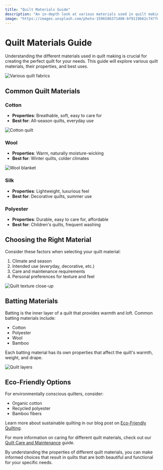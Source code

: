 ```yaml
---
title: "Quilt Materials Guide"
description: "An in-depth look at various materials used in quilt making, their properties, and best uses."
image: "https://images.unsplash.com/photo-1596586371480-bf9119b62c74?fm=jpg&w=1200"
---
```


# Quilt Materials Guide

Understanding the different materials used in quilt making is crucial for creating the perfect quilt for your needs. This guide will explore various quilt materials, their properties, and best uses.

![Various quilt fabrics](https://images.unsplash.com/photo-1596586371480-bf9119b62c74?fm=jpg&w=1200)

## Common Quilt Materials

### Cotton
- **Properties**: Breathable, soft, easy to care for
- **Best for**: All-season quilts, everyday use

![Cotton quilt](https://images.unsplash.com/photo-1491136989822-4adfd9c9136d?fm=jpg&w=1200)

### Wool
- **Properties**: Warm, naturally moisture-wicking
- **Best for**: Winter quilts, colder climates

![Wool blanket](https://images.unsplash.com/photo-1544716278-e513176f20b5?fm=jpg&w=1200)

### Silk
- **Properties**: Lightweight, luxurious feel
- **Best for**: Decorative quilts, summer use

### Polyester
- **Properties**: Durable, easy to care for, affordable
- **Best for**: Children's quilts, frequent washing

## Choosing the Right Material

Consider these factors when selecting your quilt material:
1. Climate and season
2. Intended use (everyday, decorative, etc.)
3. Care and maintenance requirements
4. Personal preferences for texture and feel

![Quilt texture close-up](https://images.unsplash.com/photo-1584468126774-15f8e7c7a7ef?fm=jpg&w=1200)

## Batting Materials

Batting is the inner layer of a quilt that provides warmth and loft. Common batting materials include:
- Cotton
- Polyester
- Wool
- Bamboo

Each batting material has its own properties that affect the quilt's warmth, weight, and drape.

![Quilt layers](https://images.unsplash.com/photo-1605134542908-581a01bc658d?fm=jpg&w=1200)

## Eco-Friendly Options

For environmentally conscious quilters, consider:
- Organic cotton
- Recycled polyester
- Bamboo fibers

Learn more about sustainable quilting in our blog post on [Eco-Friendly Quilting](/blog/eco-friendly-quilting).

For more information on caring for different quilt materials, check out our [Quilt Care and Maintenance](/pillars/quilt-care-maintenance) guide.

By understanding the properties of different quilt materials, you can make informed choices that result in quilts that are both beautiful and functional for your specific needs.